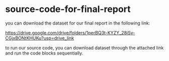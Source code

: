 # source-code-for-final-report

you can download the dataset for our final report in the following link:

https://drive.google.com/drive/folders/1perBQ3t-KYZY_28iSv-CGjxBONtKHUKu?usp=drive_link


to run our source code, you can download dataset through the attached link and run the code blocks sequentially. 
